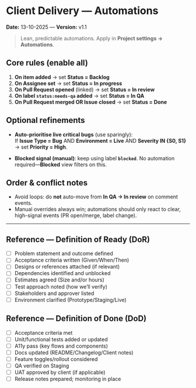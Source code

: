 # Client Delivery — Automations

**Date:** 13-10-2025 — **Version:** v1.1

> Lean, predictable automations. Apply in **Project settings → Automations**.

## Core rules (enable all)

1. **On item added** → set **Status = Backlog**
2. **On Assignee set** → set **Status = In progress**
3. **On Pull Request opened** (linked) → set **Status = In review**
4. **On label `status:needs-qa` added** → set **Status = In QA**
5. **On Pull Request merged OR Issue closed** → set **Status = Done**

## Optional refinements

- **Auto-prioritise live critical bugs** (use sparingly):  
  If **Issue Type = Bug** AND **Environment = Live** AND **Severity IN {S0, S1}** → set **Priority = High**.

- **Blocked signal (manual)**: keep using label **`blocked`**. No automation required—**Blocked** view filters on this.

## Order & conflict notes

- Avoid loops: do **not** auto-move from **In QA → In review** on comment events.  
- Manual overrides always win; automations should only react to clear, high-signal events (PR open/merge, label change).

---

## Reference — Definition of Ready (DoR)

- [ ] Problem statement and outcome defined  
- [ ] Acceptance criteria written (Given/When/Then)  
- [ ] Designs or references attached (if relevant)  
- [ ] Dependencies identified and unblocked  
- [ ] Estimates agreed (Size and/or hours)  
- [ ] Test approach noted (how we’ll verify)  
- [ ] Stakeholders and approver listed  
- [ ] Environment clarified (Prototype/Staging/Live)  

## Reference — Definition of Done (DoD)

- [ ] Acceptance criteria met  
- [ ] Unit/functional tests added or updated  
- [ ] A11y pass (key flows and components)  
- [ ] Docs updated (README/Changelog/Client notes)  
- [ ] Feature toggles/rollout considered  
- [ ] QA verified on Staging  
- [ ] UAT approved by client (if applicable)  
- [ ] Release notes prepared; monitoring in place  

